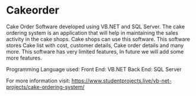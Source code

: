 # Cakeorder
Cake Order Software developed using VB.NET and SQL Server. The cake ordering system is an application that will help in maintaining the sales activity in the cake shops. Cake shops can use this software. This software stores Cake list with cost, customer details, Cake order details and many more. This software has very limited features, In future we will add some more features.

Programming Language used:
Front End: VB.NET
Back End: SQL Server

For more information visit: 
https://www.studentprojects.live/vb-net-projects/cake-ordering-system/

